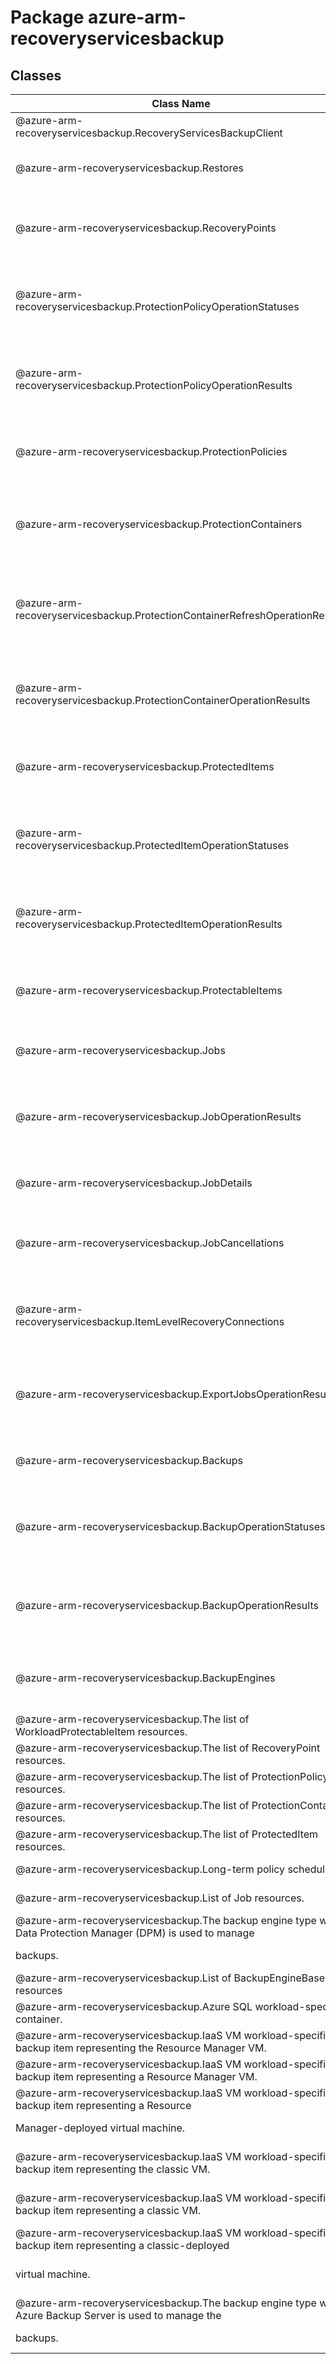 # Package azure-arm-recoveryservicesbackup
## Classes
| Class Name | Description |
|---|---|
| @azure-arm-recoveryservicesbackup.RecoveryServicesBackupClient |Initializes a new instance of the RecoveryServicesBackupClient class.|
| @azure-arm-recoveryservicesbackup.Restores |Restores __NOTE__: An instance of this class is automatically created for an instance of the RecoveryServicesBackupClient. Initializes a new instance of the Restores class.|
| @azure-arm-recoveryservicesbackup.RecoveryPoints |RecoveryPoints __NOTE__: An instance of this class is automatically created for an instance of the RecoveryServicesBackupClient. Initializes a new instance of the RecoveryPoints class.|
| @azure-arm-recoveryservicesbackup.ProtectionPolicyOperationStatuses |ProtectionPolicyOperationStatuses __NOTE__: An instance of this class is automatically created for an instance of the RecoveryServicesBackupClient. Initializes a new instance of the ProtectionPolicyOperationStatuses class.|
| @azure-arm-recoveryservicesbackup.ProtectionPolicyOperationResults |ProtectionPolicyOperationResults __NOTE__: An instance of this class is automatically created for an instance of the RecoveryServicesBackupClient. Initializes a new instance of the ProtectionPolicyOperationResults class.|
| @azure-arm-recoveryservicesbackup.ProtectionPolicies |ProtectionPolicies __NOTE__: An instance of this class is automatically created for an instance of the RecoveryServicesBackupClient. Initializes a new instance of the ProtectionPolicies class.|
| @azure-arm-recoveryservicesbackup.ProtectionContainers |ProtectionContainers __NOTE__: An instance of this class is automatically created for an instance of the RecoveryServicesBackupClient. Initializes a new instance of the ProtectionContainers class.|
| @azure-arm-recoveryservicesbackup.ProtectionContainerRefreshOperationResults |ProtectionContainerRefreshOperationResults __NOTE__: An instance of this class is automatically created for an instance of the RecoveryServicesBackupClient. Initializes a new instance of the ProtectionContainerRefreshOperationResults class.|
| @azure-arm-recoveryservicesbackup.ProtectionContainerOperationResults |ProtectionContainerOperationResults __NOTE__: An instance of this class is automatically created for an instance of the RecoveryServicesBackupClient. Initializes a new instance of the ProtectionContainerOperationResults class.|
| @azure-arm-recoveryservicesbackup.ProtectedItems |ProtectedItems __NOTE__: An instance of this class is automatically created for an instance of the RecoveryServicesBackupClient. Initializes a new instance of the ProtectedItems class.|
| @azure-arm-recoveryservicesbackup.ProtectedItemOperationStatuses |ProtectedItemOperationStatuses __NOTE__: An instance of this class is automatically created for an instance of the RecoveryServicesBackupClient. Initializes a new instance of the ProtectedItemOperationStatuses class.|
| @azure-arm-recoveryservicesbackup.ProtectedItemOperationResults |ProtectedItemOperationResults __NOTE__: An instance of this class is automatically created for an instance of the RecoveryServicesBackupClient. Initializes a new instance of the ProtectedItemOperationResults class.|
| @azure-arm-recoveryservicesbackup.ProtectableItems |ProtectableItems __NOTE__: An instance of this class is automatically created for an instance of the RecoveryServicesBackupClient. Initializes a new instance of the ProtectableItems class.|
| @azure-arm-recoveryservicesbackup.Jobs |Jobs __NOTE__: An instance of this class is automatically created for an instance of the RecoveryServicesBackupClient. Initializes a new instance of the Jobs class.|
| @azure-arm-recoveryservicesbackup.JobOperationResults |JobOperationResults __NOTE__: An instance of this class is automatically created for an instance of the RecoveryServicesBackupClient. Initializes a new instance of the JobOperationResults class.|
| @azure-arm-recoveryservicesbackup.JobDetails |JobDetails __NOTE__: An instance of this class is automatically created for an instance of the RecoveryServicesBackupClient. Initializes a new instance of the JobDetails class.|
| @azure-arm-recoveryservicesbackup.JobCancellations |JobCancellations __NOTE__: An instance of this class is automatically created for an instance of the RecoveryServicesBackupClient. Initializes a new instance of the JobCancellations class.|
| @azure-arm-recoveryservicesbackup.ItemLevelRecoveryConnections |ItemLevelRecoveryConnections __NOTE__: An instance of this class is automatically created for an instance of the RecoveryServicesBackupClient. Initializes a new instance of the ItemLevelRecoveryConnections class.|
| @azure-arm-recoveryservicesbackup.ExportJobsOperationResults |ExportJobsOperationResults __NOTE__: An instance of this class is automatically created for an instance of the RecoveryServicesBackupClient. Initializes a new instance of the ExportJobsOperationResults class.|
| @azure-arm-recoveryservicesbackup.Backups |Backups __NOTE__: An instance of this class is automatically created for an instance of the RecoveryServicesBackupClient. Initializes a new instance of the Backups class.|
| @azure-arm-recoveryservicesbackup.BackupOperationStatuses |BackupOperationStatuses __NOTE__: An instance of this class is automatically created for an instance of the RecoveryServicesBackupClient. Initializes a new instance of the BackupOperationStatuses class.|
| @azure-arm-recoveryservicesbackup.BackupOperationResults |BackupOperationResults __NOTE__: An instance of this class is automatically created for an instance of the RecoveryServicesBackupClient. Initializes a new instance of the BackupOperationResults class.|
| @azure-arm-recoveryservicesbackup.BackupEngines |BackupEngines __NOTE__: An instance of this class is automatically created for an instance of the RecoveryServicesBackupClient. Initializes a new instance of the BackupEngines class.|
| @azure-arm-recoveryservicesbackup.The list of WorkloadProtectableItem resources. |Initializes a new instance of the WorkloadProtectableItemResourceList class.|
| @azure-arm-recoveryservicesbackup.The list of RecoveryPoint resources. |Initializes a new instance of the RecoveryPointResourceList class.|
| @azure-arm-recoveryservicesbackup.The list of ProtectionPolicy resources. |Initializes a new instance of the ProtectionPolicyResourceList class.|
| @azure-arm-recoveryservicesbackup.The list of ProtectionContainer resources. |Initializes a new instance of the ProtectionContainerResourceList class.|
| @azure-arm-recoveryservicesbackup.The list of ProtectedItem resources. |Initializes a new instance of the ProtectedItemResourceList class.|
| @azure-arm-recoveryservicesbackup.Long-term policy schedule. |Initializes a new instance of the LongTermSchedulePolicy class.|
| @azure-arm-recoveryservicesbackup.List of Job resources. |Initializes a new instance of the JobResourceList class.|
| @azure-arm-recoveryservicesbackup.The backup engine type when Data Protection Manager (DPM) is used to manage
backups. |Initializes a new instance of the DpmBackupEngine class.|
| @azure-arm-recoveryservicesbackup.List of BackupEngineBase resources |Initializes a new instance of the BackupEngineBaseResourceList class.|
| @azure-arm-recoveryservicesbackup.Azure SQL workload-specific container. |Initializes a new instance of the AzureSqlContainer class.|
| @azure-arm-recoveryservicesbackup.IaaS VM workload-specific backup item representing the Resource Manager VM. |Initializes a new instance of the AzureIaaSComputeVMProtectedItem class.|
| @azure-arm-recoveryservicesbackup.IaaS VM workload-specific backup item representing a Resource Manager VM. |Initializes a new instance of the AzureIaaSComputeVMProtectableItem class.|
| @azure-arm-recoveryservicesbackup.IaaS VM workload-specific backup item representing a Resource
Manager-deployed virtual machine. |Initializes a new instance of the AzureIaaSComputeVMContainer class.|
| @azure-arm-recoveryservicesbackup.IaaS VM workload-specific backup item representing the classic VM. |Initializes a new instance of the AzureIaaSClassicComputeVMProtectedItem class.|
| @azure-arm-recoveryservicesbackup.IaaS VM workload-specific backup item representing a classic VM. |Initializes a new instance of the AzureIaaSClassicComputeVMProtectableItem class.|
| @azure-arm-recoveryservicesbackup.IaaS VM workload-specific backup item representing a classic-deployed
virtual machine. |Initializes a new instance of the AzureIaaSClassicComputeVMContainer class.|
| @azure-arm-recoveryservicesbackup.The backup engine type when Azure Backup Server is used to manage the
backups. |Initializes a new instance of the AzureBackupServerEngine class.|
